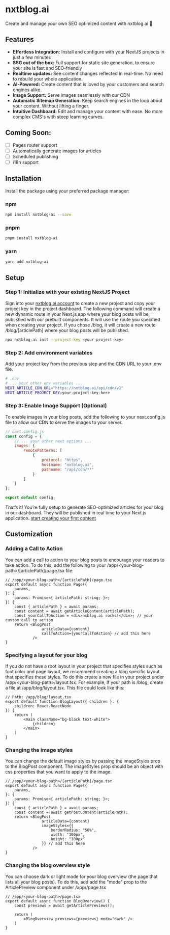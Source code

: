# nxtblog.ai

Create and manage your own SEO optimized content with nxtblog.ai 🚀


## Features
- **Effortless Integration:** Install and configure with your NextJS projects in just a few minutes
- **SSG out of the box:** Full support for static site generation, to ensure your site is fast and SEO-friendly
- **Realtime updates:** See content changes reflected in real-time. No need to rebuild your whole application.
- **AI-Powered:** Create content that is loved by your customers and search engines alike.
- **Image Support:** Serve images seamlessly with our CDN
- **Automatic Sitemap Generation:** Keep search engines in the loop about your content. Without lifting a finger.
- **Intuitive Dashboard:** Edit and manage your content with ease. No more complex CMS's with steep learning curves.



## Coming Soon:
- [ ] Pages router support
- [ ] Automatically generate images for articles
- [ ] Scheduled publishing
- [ ] i18n support

## Installation

Install the package using your preferred package manager:

### npm
```bash
npm install nxtblog-ai --save
```

### pnpm
```bash
pnpm install nxtblog-ai
```

### yarn
```bash
yarn add nxtblog-ai
```

## Setup

### Step 1: Initialize with your existing NextJS Project
Sign into your [nxtblog.ai account](https://nxtblog.ai/dashboard) to create a new project and copy your project key in the project dashboard. The following command will create a new dynamic route in your Next.js app where your blog posts will be published with our prebuilt components. It will use the route you specified when creating your project. If you chose /blog, it will create a new route /blog/[articlePath] where your blog posts will be published.
```bash
npx nxtblog-ai init --project-key <your-project-key>
```

### Step 2: Add environment variables
Add your project key from the previous step and the CDN URL to your .env file. 
```bash
# .env
# ... your other env variables ...
NEXT_ARTICLE_CDN_URL="https://nxtblog.ai/api/cdn/v1"
NEXT_ARTICLE_PROJECT_KEY=your-project-key-here
```

### Step 3: Enable Image Support (Optional)
To enable images in your blog posts, add the following to your next.config.js file to allow our CDN to serve the images to your server.
```javascript
// next.config.js
const config = {
    // ... your other next options ...
    images: {
        remotePatterns: [
            {
                protocol: "https",
                hostname: "nxtblog.ai",
                pathname: "/api/cdn/**"
            }
        ]
    }
};

export default config;
```

That’s it! You’re fully setup to generate SEO-optimized articles for your blog in our dashboard. They will be published in real time to your Next.js application.
[start creating your first content](https://nxtblog.ai/dashboard)


## Customization

### Adding a Call to Action
You can add a call to action to your blog posts to encourage your readers to take action. To do this, add the following to your /app/\<your-blog-path>/[articlePath]/page.tsx file:
```tsx 
// /app/<your-blog-path>/[articlePath]/page.tsx
export default async function Page({
    params,
}: {
    params: Promise<{ articlePath: string; }>;
}) {
    const { articlePath } = await params;
    const content = await getArticleContent(articlePath);
    const yourCallToAction = <div>nxblog.ai rocks!</div>; // your custom call to action
    return <BlogPost 
                articleData={content}
                callToAction={yourCallToAction} // add this here
            />
}
```

### Specifying a layout for your blog
If you do not have a root layout in your project that specifies styles such as font color and page layout, we recommend creating a blog specific layout that specifies these styles. To do this create a new file in your project under /app/\<your-blog-path>/layout.tsx. For example, If your path is /blog, create a file at /app/blog/layout.tsx. This file could look like this:

```tsx 
// Path: /app/blog/layout.tsx
export default function BlogLayout({ children }: {
    children: React.ReactNode
}) {
    return (
        <main className="bg-black text-white">
            {children}
        </main>
    )
}
```

### Changing the image styles
You can change the default image styles by passing the imageStyles prop to the BlogPost component. The imageStyles prop should be an object with css properties that you want to apply to the image. 

```tsx 
// /app/<your-blog-path>/[articlePath]/page.tsx
export default async function Page({
    params,
}: {
    params: Promise<{ articlePath: string; }>;
}) {
    const { articlePath } = await params;
    const content = await getPostContent(articlePath);
    return <BlogPost 
                articleData={content}
                imageStyles={{
                    borderRadius: "50%",
                    width: "100px",
                    height: "100px"
                }} // add this here
            />
}
```

### Changing the blog overview style
You can choose dark or light mode for your blog overview (the page that lists all your blog posts). To do this, add add the "mode" prop to the ArticlePreview component under /app/<your-blog-path>/page.tsx

```tsx 
// /app/<your-blog-path>/page.tsx
export default async function BlogOverview() {
    const previews = await getArticlePreviews();

    return (
        <BlogOverview previews={previews} mode="dark" />
    )
}
```